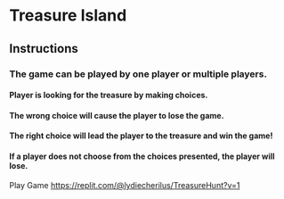 # Treasure Island
## Instructions
### The game can be played by one player or multiple players.
#### Player is looking for the treasure by making choices.
#### The wrong choice will cause the player to lose the game.
#### The right choice will lead the player to the treasure and win the game!
#### If a player does not choose from the choices presented, the player will lose.

Play Game https://replit.com/@lydiecherilus/TreasureHunt?v=1
